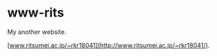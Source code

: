 # www-rits

My another website.

[www.ritsumei.ac.jp/~rkr18041](http://www.ritsumei.ac.jp/~rkr18041/).
